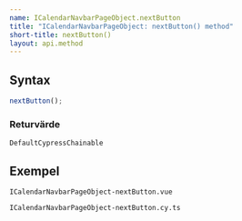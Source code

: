 ```yaml
---
name: ICalendarNavbarPageObject.nextButton
title: "ICalendarNavbarPageObject: nextButton() method"
short-title: nextButton()
layout: api.method
---
```


## Syntax

```ts nocompile nolint
nextButton();
```

### Returvärde

`DefaultCypressChainable`

## Exempel

```import static
ICalendarNavbarPageObject-nextButton.vue
```

```import
ICalendarNavbarPageObject-nextButton.cy.ts
```
